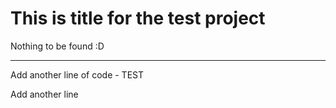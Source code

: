 # This is title for the test project

Nothing to be found :D

---

Add another line of code - TEST

Add another line